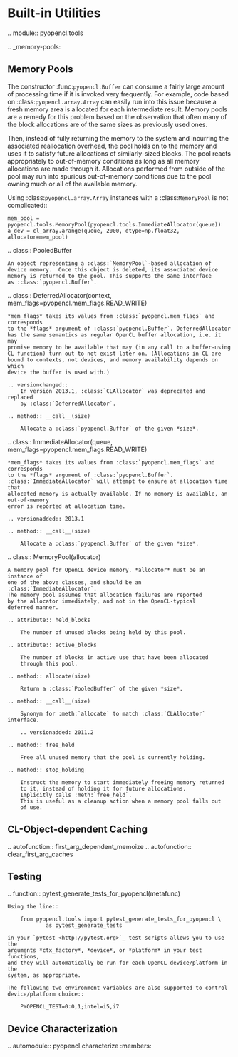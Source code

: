 Built-in Utilities
==================

.. module:: pyopencl.tools

.. _memory-pools:

Memory Pools
------------

The constructor :func:`pyopencl.Buffer` can consume a fairly large amount of
processing time if it is invoked very frequently. For example, code based on
:class:`pyopencl.array.Array` can easily run into this issue because a
fresh memory area is allocated for each intermediate result. Memory pools are a
remedy for this problem based on the observation that often many of the block
allocations are of the same sizes as previously used ones.

Then, instead of fully returning the memory to the system and incurring the 
associated reallocation overhead, the pool holds on to the memory and uses it
to satisfy future allocations of similarly-sized blocks. The pool reacts
appropriately to out-of-memory conditions as long as all memory allocations
are made through it. Allocations performed from outside of the pool may run
into spurious out-of-memory conditions due to the pool owning much or all of
the available memory.

Using :class:`pyopencl.array.Array` instances with a :class:`MemoryPool` is
not complicated::

    mem_pool = pyopencl.tools.MemoryPool(pyopencl.tools.ImmediateAllocator(queue))
    a_dev = cl_array.arange(queue, 2000, dtype=np.float32, allocator=mem_pool)

.. class:: PooledBuffer

    An object representing a :class:`MemoryPool`-based allocation of
    device memory.  Once this object is deleted, its associated device
    memory is returned to the pool. This supports the same interface
    as :class:`pyopencl.Buffer`.

.. class:: DeferredAllocator(context, mem_flags=pyopencl.mem_flags.READ_WRITE)

    *mem_flags* takes its values from :class:`pyopencl.mem_flags` and corresponds
    to the *flags* argument of :class:`pyopencl.Buffer`. DeferredAllocator
    has the same semantics as regular OpenCL buffer allocation, i.e. it may
    promise memory to be available that may (in any call to a buffer-using
    CL function) turn out to not exist later on. (Allocations in CL are
    bound to contexts, not devices, and memory availability depends on which
    device the buffer is used with.)

    .. versionchanged::
        In version 2013.1, :class:`CLAllocator` was deprecated and replaced
        by :class:`DeferredAllocator`.

    .. method:: __call__(size)

        Allocate a :class:`pyopencl.Buffer` of the given *size*.

.. class:: ImmediateAllocator(queue, mem_flags=pyopencl.mem_flags.READ_WRITE)

    *mem_flags* takes its values from :class:`pyopencl.mem_flags` and corresponds
    to the *flags* argument of :class:`pyopencl.Buffer`.
    :class:`ImmediateAllocator` will attempt to ensure at allocation time that
    allocated memory is actually available. If no memory is available, an out-of-memory
    error is reported at allocation time.

    .. versionadded:: 2013.1

    .. method:: __call__(size)

        Allocate a :class:`pyopencl.Buffer` of the given *size*.

.. class:: MemoryPool(allocator)

    A memory pool for OpenCL device memory. *allocator* must be an instance of
    one of the above classes, and should be an :class:`ImmediateAllocator`.
    The memory pool assumes that allocation failures are reported
    by the allocator immediately, and not in the OpenCL-typical
    deferred manner.

    .. attribute:: held_blocks

        The number of unused blocks being held by this pool.

    .. attribute:: active_blocks

        The number of blocks in active use that have been allocated
        through this pool.

    .. method:: allocate(size)

        Return a :class:`PooledBuffer` of the given *size*.

    .. method:: __call__(size)

        Synonym for :meth:`allocate` to match :class:`CLAllocator` interface.

        .. versionadded: 2011.2

    .. method:: free_held

        Free all unused memory that the pool is currently holding.

    .. method:: stop_holding

        Instruct the memory to start immediately freeing memory returned
        to it, instead of holding it for future allocations.
        Implicitly calls :meth:`free_held`.
        This is useful as a cleanup action when a memory pool falls out
        of use.

CL-Object-dependent Caching
---------------------------

.. autofunction:: first_arg_dependent_memoize
.. autofunction:: clear_first_arg_caches

Testing
-------

.. function:: pytest_generate_tests_for_pyopencl(metafunc)

    Using the line::

        from pyopencl.tools import pytest_generate_tests_for_pyopencl \
                as pytest_generate_tests

    in your `pytest <http://pytest.org>`_ test scripts allows you to use the
    arguments *ctx_factory*, *device*, or *platform* in your test functions,
    and they will automatically be run for each OpenCL device/platform in the
    system, as appropriate.

    The following two environment variables are also supported to control
    device/platform choice::

        PYOPENCL_TEST=0:0,1;intel=i5,i7

Device Characterization
-----------------------

.. automodule:: pyopencl.characterize
    :members:
